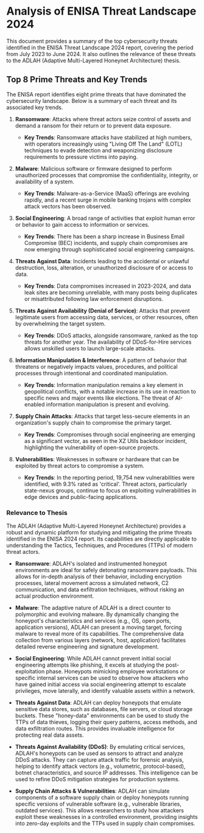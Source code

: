 # Analysis of ENISA Threat Landscape 2024

This document provides a summary of the top cybersecurity threats identified in the ENISA Threat Landscape 2024 report, covering the period from July 2023 to June 2024. It also outlines the relevance of these threats to the ADLAH (Adaptive Multi-Layered Honeynet Architecture) thesis.

## Top 8 Prime Threats and Key Trends

The ENISA report identifies eight prime threats that have dominated the cybersecurity landscape. Below is a summary of each threat and its associated key trends.

1.  **Ransomware**: Attacks where threat actors seize control of assets and demand a ransom for their return or to prevent data exposure.
    *   **Key Trends**: Ransomware attacks have stabilized at high numbers, with operators increasingly using "Living Off The Land" (LOTL) techniques to evade detection and weaponizing disclosure requirements to pressure victims into paying.

2.  **Malware**: Malicious software or firmware designed to perform unauthorized processes that compromise the confidentiality, integrity, or availability of a system.
    *   **Key Trends**: Malware-as-a-Service (MaaS) offerings are evolving rapidly, and a recent surge in mobile banking trojans with complex attack vectors has been observed.

3.  **Social Engineering**: A broad range of activities that exploit human error or behavior to gain access to information or services.
    *   **Key Trends**: There has been a sharp increase in Business Email Compromise (BEC) incidents, and supply chain compromises are now emerging through sophisticated social engineering campaigns.

4.  **Threats Against Data**: Incidents leading to the accidental or unlawful destruction, loss, alteration, or unauthorized disclosure of or access to data.
    *   **Key Trends**: Data compromises increased in 2023-2024, and data leak sites are becoming unreliable, with many posts being duplicates or misattributed following law enforcement disruptions.

5.  **Threats Against Availability (Denial of Service)**: Attacks that prevent legitimate users from accessing data, services, or other resources, often by overwhelming the target system.
    *   **Key Trends**: DDoS attacks, alongside ransomware, ranked as the top threats for another year. The availability of DDoS-for-Hire services allows unskilled users to launch large-scale attacks.

6.  **Information Manipulation & Interference**: A pattern of behavior that threatens or negatively impacts values, procedures, and political processes through intentional and coordinated manipulation.
    *   **Key Trends**: Information manipulation remains a key element in geopolitical conflicts, with a notable increase in its use in reaction to specific news and major events like elections. The threat of AI-enabled information manipulation is present and evolving.

7.  **Supply Chain Attacks**: Attacks that target less-secure elements in an organization's supply chain to compromise the primary target.
    *   **Key Trends**: Compromises through social engineering are emerging as a significant vector, as seen in the XZ Utils backdoor incident, highlighting the vulnerability of open-source projects.

8.  **Vulnerabilities**: Weaknesses in software or hardware that can be exploited by threat actors to compromise a system.
    *   **Key Trends**: In the reporting period, 19,754 new vulnerabilities were identified, with 9.3% rated as 'critical'. Threat actors, particularly state-nexus groups, continue to focus on exploiting vulnerabilities in edge devices and public-facing applications.

### Relevance to Thesis

The ADLAH (Adaptive Multi-Layered Honeynet Architecture) provides a robust and dynamic platform for studying and mitigating the prime threats identified in the ENISA 2024 report. Its capabilities are directly applicable to understanding the Tactics, Techniques, and Procedures (TTPs) of modern threat actors.

*   **Ransomware**: ADLAH's isolated and instrumented honeypot environments are ideal for safely detonating ransomware payloads. This allows for in-depth analysis of their behavior, including encryption processes, lateral movement across a simulated network, C2 communication, and data exfiltration techniques, without risking an actual production environment.

*   **Malware**: The adaptive nature of ADLAH is a direct counter to polymorphic and evolving malware. By dynamically changing the honeypot's characteristics and services (e.g., OS, open ports, application versions), ADLAH can present a moving target, forcing malware to reveal more of its capabilities. The comprehensive data collection from various layers (network, host, application) facilitates detailed reverse engineering and signature development.

*   **Social Engineering**: While ADLAH cannot prevent initial social engineering attempts like phishing, it excels at studying the post-exploitation phase. Honeypots mimicking employee workstations or specific internal services can be used to observe how attackers who have gained initial access via social engineering attempt to escalate privileges, move laterally, and identify valuable assets within a network.

*   **Threats Against Data**: ADLAH can deploy honeypots that emulate sensitive data stores, such as databases, file servers, or cloud storage buckets. These "honey-data" environments can be used to study the TTPs of data thieves, logging their query patterns, access methods, and data exfiltration routes. This provides invaluable intelligence for protecting real data assets.

*   **Threats Against Availability (DDoS)**: By emulating critical services, ADLAH's honeypots can be used as sensors to attract and analyze DDoS attacks. They can capture attack traffic for forensic analysis, helping to identify attack vectors (e.g., volumetric, protocol-based), botnet characteristics, and source IP addresses. This intelligence can be used to refine DDoS mitigation strategies for production systems.

*   **Supply Chain Attacks & Vulnerabilities**: ADLAH can simulate components of a software supply chain or deploy honeypots running specific versions of vulnerable software (e.g., vulnerable libraries, outdated services). This allows researchers to study how attackers exploit these weaknesses in a controlled environment, providing insights into zero-day exploits and the TTPs used in supply chain compromises.
